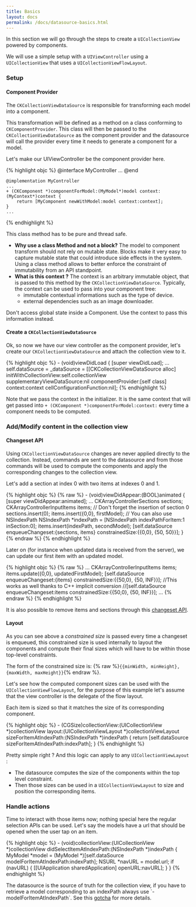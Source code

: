 ```yaml
---
title: Basics
layout: docs
permalink: /docs/datasource-basics.html
---
```


In this section we will go through the steps to create a `UICollectionView` powered by components.

We will use a simple setup with a `UIViewController` using a `UICollectionView` that uses a `UICollectionViewFlowLayout`.

### Setup

#### Component Provider
The `CKCollectionViewDataSource` is responsible for transforming each model into a component.

This transformation will be defined as a method on a class conforming to `CKComponentProvider`. This class will then be passed to the `CKCollectionViewDataSource` as the component provider and the datasource will call the provider every time it needs to generate a component for a model.

Let's make our UIViewController be the component provider here.

{% highlight objc %}
	@interface MyController <CKComponentProvider>
	...
	@end

	@implementation MyController
	...
	+ (CKComponent *)componentForModel:(MyModel*)model context:(MyContext*)context {
		return [MyComponent newWithModel:model context:context];
	}
	...
{% endhighlight %}

<div class="note-important">
 <p>
    This class method has to be pure and thread safe.
 </p>
</div>

- **Why use a class Method and not a block?** The model to component transform should not rely on mutable state. Blocks make it very easy to capture mutable state that could introduce side effects in the system. Using a class method allows to better enforce the constraint of immutability from an API standpoint.
- **What is this context ?** The context is an arbitrary immutable object, that is passed to this method by the `CKCollectionViewDataSource`. Typically, the context can be used to pass into your component tree:
	* immutable contextual informations such as the type of device.
	* external dependencies such as an image downloader.

<div class="note-important">
 <p>
Don't access global state inside a Component. Use the context to pass this information instead.
 </p>
</div>

#### Create a `CKCollectionViewDataSource`

Ok, so now we have our view controller as the component provider, let's create our `CKCollectionViewDataSource` and attach the collection view to it.

{% highlight objc %}
	- (void)viewDidLoad {
	[super viewDidLoad];
	...
	self.dataSource = _dataSource = [[CKCollectionViewDataSource alloc] initWithCollectionView:self.collectionView
                                                                  supplementaryViewDataSource:nil
                                                                            componentProvider:[self class]
                                                                                      context:context
                                                                    cellConfigurationFunction:nil];
{% endhighlight %}


Note that we pass the context in the initializer. It is the same context that will get passed into `+ (CKComponent *)componentForModel:context:` every time a component needs to be computed.

### Add/Modify content in the collection view

#### Changeset API
Using `CKCollectionViewDataSource` changes are never applied directly to the collection. Instead, commands are sent to the datasource and from those commands will be used to compute the components and apply the corresponding changes to the collection view.

Let's add a section at index 0 with two items at indexes 0 and 1.

{% highlight objc %}
{% raw  %}
	- (void)viewDidAppear:(BOOL)animated {
		[super viewDidAppear:animated];
		...
		CKArrayControllerSections sections;
		CKArrayControllerInputItems items;
		// Don't forget the insertion of section 0
		sections.insert(0);
		items.insert({0,0}, firstModel);
		// You can also use NSIndexPath
		NSIndexPath *indexPath = [NSIndexPath indexPathForItem:1 inSection:0];
		items.insert(indexPath, secondModel);
		[self.dataSource enqueueChangeset:{sections, items} constrainedSize:{{0,0}, {50, 50}}];
	}
{% endraw %}
{% endhighlight %}

Later on (for instance when updated data is received from the server), we can update our first item with an updated model.

{% highlight objc %}
{% raw  %}
	...
	CKArrayControllerInputItems items;
	items.update({0,0}, updatedFirstModel);
	[self.dataSource enqueueChangeset:{items} constrainedSize:{{50,0}, {50, INF}}];
	//This works as well thanks to C++ implicit conversion
	//[self.dataSource enqueueChangeset:items constrainedSize:{{50,0}, {50, INF}}];
	...
{% endraw %}
{% endhighlight %}

It is also possible to remove items and sections through this [changeset API](datasource-changeset-api.html).

#### Layout

As you can see above a *constrained size* is passed every time a changeset is enqueued, this constrained size is used internally to layout the components and compute their final sizes which will have to be within those top-level constraints.

The form of the constrained size is: {% raw  %}`{{minWidth, minHeight},{maxWidth, maxHeight}}`{% endraw %}.

Let's see how the computed component sizes can be used with the `UICollectionViewFlowLayout`, for the purpose of this example let's assume that the view controller is the delegate of the flow layout.

Each item is sized so that it matches the size of its corresponding component.

{% highlight objc %}
	- (CGSize)collectionView:(UICollectionView *)collectionView
                 layout:(UICollectionViewLayout *)collectionViewLayout
                 sizeForItemAtIndexPath:(NSIndexPath *)indexPath {
 		return [self.dataSource sizeForItemAtIndexPath:indexPath];
	}
{% endhighlight %}

Pretty simple right ? And this logic can apply to any `UICollectionViewLayout` :

- The datasource computes the size of the components within the top level constraint.
- Then those sizes can be used in a `UICollectionViewLayout` to size and position the corresponding items.

### Handle actions

Time to interact with those items now; nothing special here the regular selection APIs can be used. Let's say the models have a url that should be opened when the user tap on an item.

{% highlight objc %}
	- (void)collectionView:(UICollectionView *)collectionView didSelectItemAtIndexPath:(NSIndexPath *)indexPath
	{
 		MyModel *model = (MyModel *)[self.dataSource modelForItemAtIndexPath:indexPath];
 		NSURL *navURL = model.url;
 		if (navURL) {
 			[[UIApplication sharedApplication] openURL:navURL];
 		}
 	}
{% endhighlight %}
<div class="note-important">
 <p>
The datasource is the source of truth for the collection view, if you have to retrieve a model corresponding to an indexPath always use `-modelForItemAtIndexPath`. See this <a href="/docs/datasource-gotchas.html#the-datasource-involves-asynchronous-operations">gotcha</a> for more details.
 </p>
</div>

